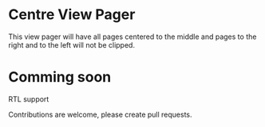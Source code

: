 # Centre View Pager

This view pager will have all pages centered to the middle
and pages to the right and to the left will not be clipped.

# Comming soon

RTL support

Contributions are welcome, please create pull requests.